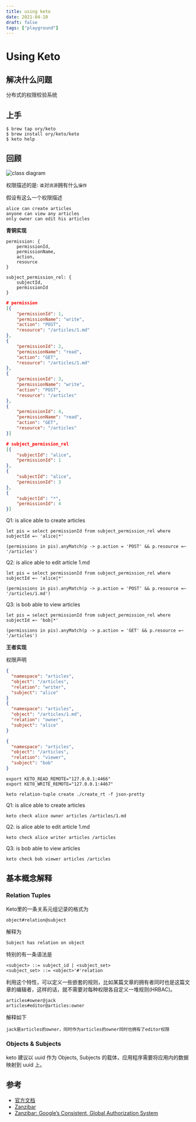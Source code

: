 ```yaml
---
title: using keto
date: 2021-04-10
draft: false
tags: ["playground"]
---
```


# Using Keto

## 解决什么问题

分布式的权限校验系统


## 上手

```
$ brew tap ory/keto
$ brew install ory/keto/keto
$ keto help
```

## 回顾

![class diagram](http://www.plantuml.com/plantuml/proxy?cache=no&src=https://raw.githubusercontent.com/robbietree8/robbietree8.github.io/main/assets/2021-04-10/snippet-1.puml)


权限描述的是: `谁`对`资源`拥有什么`操作`

假设有这么一个权限描述

```
alice can create articles
anyone can view any articles
only owner can edit his articles
```

__青铜实现__

```
permission: {
    permissionId,
    permissionName,
    action,
    resource
}

subject_permission_rel: {
    subjectId,
    permissionId
}
```

```json
# permission
[{
    "permissionId": 1,
    "permissionName": "write",
    "action": "POST",
    "resource": "/articles/1.md"
},
{
    "permissionId": 2,
    "permissionName": "read",
    "action": "GET",
    "resource": "/articles/1.md"
},
{
    "permissionId": 3,
    "permissionName": "write",
    "action": "POST",
    "resource": "/articles"
},
{
    "permissionId": 4,
    "permissionName": "read",
    "action": "GET",
    "resource": "/articles"
}]

# subject_permission_rel
[{
    "subjectId": "alice",
    "permissionId": 1
},
{
    "subjectId": "alice",
    "permissionId": 3
},
{
    "subjectId": "*",
    "permissionId": 4
}]
```

Q1: is alice able to create articles

```
let pis = select permissionId from subject_permission_rel where subjectId =~ 'alice|*'

(permissions in pis).anyMatch(p -> p.action = 'POST' && p.resource =~ '/articles')
```

Q2: is alice able to edit article 1.md

```
let pis = select permissionId from subject_permission_rel where subjectId =~ 'alice|*'

(permissions in pis).anyMatch(p -> p.action = 'POST' && p.resource =~ '/articles/1.md')
```

Q3: is bob able to view articles

```
let pis = select permissionId from subject_permission_rel where subjectId =~ 'bob|*'

(permissions in pis).anyMatch(p -> p.action = 'GET' && p.resource =~ '/articles')
```

__王者实现__

权限声明

```json
{
  "namespace": "articles",
  "object": "/articles",
  "relation": "writer",
  "subject": "alice"
}
{
  "namespace": "articles",
  "object": "/articles/1.md",
  "relation": "owner",
  "subject": "alice"
}

{
  "namespace": "articles",
  "object": "/articles",
  "relation": "viewer",
  "subject": "bob"
}
```

```
export KETO_READ_REMOTE="127.0.0.1:4466"
export KETO_WRITE_REMOTE="127.0.0.1:4467"

keto relation-tuple create ./create_rt -f json-pretty
```

Q1: is alice able to create articles

```
keto check alice owner articles /articles/1.md
```

Q2: is alice able to edit article 1.md

```
keto check alice writer articles /articles
```

Q3: is bob able to view articles

```
keto check bob viewer articles /articles
```




## 基本概念解释

### Relation Tuples

Keto里的一条关系元组记录的格式为

```
object#relation@subject
```

解释为

```
Subject has relation on object
```

特别的有一条语法是

```
<subject> ::= subject_id | <subject_set>
<subject_set> ::= <object>'#'relation
```

利用这个特性，可以定义一些嵌套的规则，比如某篇文章的拥有者同时也是这篇文章的编辑者，这样的话，就不需要对每种权限各自定义一堆规则(HRBAC)。

```
articles#owner@jack
articles#editor@articles:owner
```

解释如下

```
jack是articles的owner，同时作为articles的owner同时也拥有了editor权限
```

### Objects & Subjects

keto 建议以 uuid 作为 Objects, Subjects 的载体，应用程序需要将应用内的数据映射到 uuid 上。



## 参考

- [官方文档](https://www.ory.sh/keto/docs/)
- [Zanzibar](https://www.usenix.org/conference/atc19/presentation/pang)
- [Zanzibar: Google’s Consistent, Global Authorization System](https://research.google/pubs/pub48190/)


